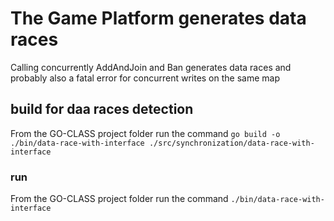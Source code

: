 # The Game Platform generates data races

Calling concurrently AddAndJoin and Ban generates data races and probably also a fatal error for concurrent writes on the same map

## build for daa races detection

From the GO-CLASS project folder run the command
`go build -o ./bin/data-race-with-interface ./src/synchronization/data-race-with-interface`

### run

From the GO-CLASS project folder run the command
`./bin/data-race-with-interface`
